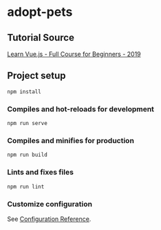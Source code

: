 # adopt-pets

## Tutorial Source
[Learn Vue.js - Full Course for Beginners - 2019](https://www.youtube.com/watch?v=4deVCNJq3qc&t=7171s)

## Project setup
```
npm install
```

### Compiles and hot-reloads for development
```
npm run serve
```

### Compiles and minifies for production
```
npm run build
```

### Lints and fixes files
```
npm run lint
```

### Customize configuration
See [Configuration Reference](https://cli.vuejs.org/config/).
